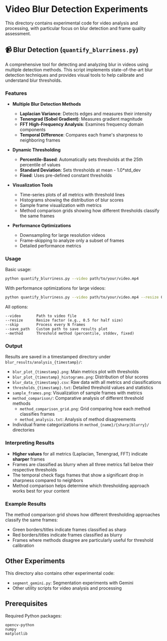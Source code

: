 # Video Blur Detection Experiments

This directory contains experimental code for video analysis and processing, with particular focus on blur detection and frame quality assessment.

## 📹 Blur Detection (`quantify_blurriness.py`)

A comprehensive tool for detecting and analyzing blur in videos using multiple detection methods. This script implements state-of-the-art blur detection techniques and provides visual tools to help calibrate and understand blur thresholds.

### Features

- **Multiple Blur Detection Methods**
  - **Laplacian Variance**: Detects edges and measures their intensity
  - **Tenengrad (Sobel Gradient)**: Measures gradient magnitude
  - **FFT High-Frequency Analysis**: Examines frequency domain components
  - **Temporal Difference**: Compares each frame's sharpness to neighboring frames

- **Dynamic Thresholding**
  - **Percentile-Based**: Automatically sets thresholds at the 25th percentile of values
  - **Standard Deviation**: Sets thresholds at mean - 1.0*std_dev
  - **Fixed**: Uses pre-defined constant thresholds

- **Visualization Tools**
  - Time-series plots of all metrics with threshold lines
  - Histograms showing the distribution of blur scores
  - Sample frame visualization with metrics
  - Method comparison grids showing how different thresholds classify the same frames

- **Performance Optimizations**
  - Downsampling for large resolution videos
  - Frame-skipping to analyze only a subset of frames
  - Detailed performance metrics

### Usage

Basic usage:
```bash
python quantify_blurriness.py --video path/to/your/video.mp4
```

With performance optimizations for large videos:
```bash
python quantify_blurriness.py --video path/to/your/video.mp4 --resize 0.25 --skip 5
```

All options:
```
--video       Path to video file
--resize      Resize factor (e.g., 0.5 for half size)
--skip        Process every N frames
--save_path   Custom path to save results plot
--method      Threshold method (percentile, stddev, fixed)
```

### Output

Results are saved in a timestamped directory under `blur_results/analysis_{timestamp}/`:

- `blur_plot_{timestamp}.png`: Main metrics plot with thresholds
- `blur_plot_{timestamp}_histograms.png`: Distribution of blur scores
- `blur_data_{timestamp}.csv`: Raw data with all metrics and classifications
- `thresholds_{timestamp}.txt`: Detailed threshold values and statistics
- `sample_frames.png`: Visualization of sample frames with metrics
- `method_comparison/`: Comparative analysis of different threshold methods
  - `method_comparison_grid.png`: Grid comparing how each method classifies frames
  - `method_analysis.txt`: Analysis of method disagreements
- Individual frame categorizations in `method_{name}/{sharp|blurry}/` directories

### Interpreting Results

- **Higher values** for all metrics (Laplacian, Tenengrad, FFT) indicate **sharper** frames
- Frames are classified as blurry when all three metrics fall below their respective thresholds
- The temporal check flags frames that show a significant drop in sharpness compared to neighbors
- Method comparison helps determine which thresholding approach works best for your content

### Example Results

The method comparison grid shows how different thresholding approaches classify the same frames:
- Green borders/titles indicate frames classified as sharp
- Red borders/titles indicate frames classified as blurry
- Frames where methods disagree are particularly useful for threshold calibration

## Other Experiments

This directory also contains other experimental code:
- `segment_gemini.py`: Segmentation experiments with Gemini
- Other utility scripts for video analysis and processing

## Prerequisites

Required Python packages:
```
opencv-python
numpy
matplotlib
``` 